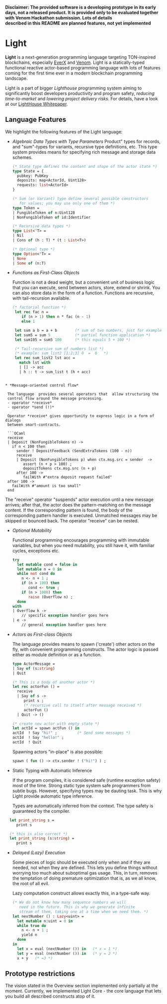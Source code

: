 **Disclaimer: The provided software  is a developing prototype in its
early days, not a released product.  It is provided only to be
evaluated together with  Venom Hackathon submission.   Lots of  details  
described in this README are planned features, not yet implemented**


# Light 

**Light**   is  a   next-generation  programming   language  targeting
TON-inspired blockchains, especially [EverX]() and [Venom](). Light is
a   statically-typed  functional   reactive  actor-based   programming
language with  lots of features  coming for the  first time ever  in a
modern blockchain programming landscape.

Light  is a  part of  bigger _Lighthouse_  programming system  aiming to
significantly boost developers productivity and program safety, 
_reducing time-to-market_ and _lowering project delivery risks_. 
For details, have a look at our [LightHouse Whitepaper](https://docs.google.com/document/d/1v5oPb1T8g-Vd-OBStiSlsjDg3VuqJCJdq3loqoc8KoY/edit#). 

## Language Features

We highlight the following features of the Light language:

* *Algebraic Data Types with Type Parameters*
  Product" types for records,  and "sum"-types for variants, recursive
  type  definitions,   etc.  This  type  system   provides  means  for
  specifying rich message and storage data schemes.
  ```OCaml
  (* State type defines the content and shape of the actor state *)            
  type State = {
    pubkey: PubKey
    deposits: map<ActorId, Uint128>
    requests: list<ActorId>
  }

  (* Sum (or Variant) type define several possible constructors 
     for values; you may use only one of them *)
  type Token = 
  | FungibleToken of n:Uint128
  | NonFungibleToken of id:Identifier

  (* Recursive data types *)
  type List<'T> = 
  | Nil
  | Cons of (h : T) * (t : List<T>)

  (* Optional type *)
  type Option<'T> = 
  | None
  | Some of (n:T)

  ```
  
* *Functions as First-Class Objects*

  Function is not a dead weight, but a convenient unit of business logic
  that you  can execute,  send between actors, store,  extend or  shrink. You  can also
  store data  in the form of  a function. Functions are  recursive, with
  tail-recursion available.
  
  ```OCaml
  (* factorial function *)
   let rec fac n = 
      if (n > 1) then n * fac (n - 1) 
      else 1

   let sum a b = a + b        (* sum of two numbers, just for example *)
   let sum5 = sum 5           (* partial function application *)
   let sum105 = sum5 100      (* this equals 5 + 100 *)

   (* Tail-recursive sum of numbers list *)
   (* example: sum_list2 [1;2;3] 0  =  6   *)
   let rec sum_list2 lst acc = 
     match lst with 
     | [] -> acc
     | h :: t -> sum_list t (h + acc)
 ```
 
* *Message-oriented control flow*

  The language  provides several operators that  allow structuring the
  control flow around the message processing.
  - operator *receive*
  - operator *send (!)*
  
  Operator *receive* gives opportunity to express logic in a form of dialogs 
  between smart-contracts.
  
  ```OCaml
  receive 
  | Deposit (NonFungibleTokens n) ->
    if n < 100 then
      sender ! DepositFeedback (SendExtraTokens (100 - n))
      receive
      | Deposit (NonFungibleTokens p) when ctx.msg.src = sender  ->
         assert (n + p > 100) ;
         depositTokens ctx.msg.src (n + p)         
      after 100 ->
         failWith #"extra deposit request failed"
  after 100 ->
    failWith #"amount is too small"
  end 
  ```
  
  The "receive" operator "suspends" actor  execution until a new message
  arrives;  after  that, the  actor  does  the pattern-matching  on  the
  message content.  If the corresponding  pattern is found, the  body of
  the corresponding pattern handler  is executed. Unmatched messages may
  be skipped or bounced back. The operator "receive" can be nested.

* *Optional Mutability*

  Functional   programming  encourages   programming  with   immutable
  variables, but  when you  need mutability, you  still have  it, with
  familiar cycles, exceptions etc.

  ```OCaml
  try
    let mutable cond = false in 
    let mutable n = 0 in
    while not cond do
      n <- n + 1 ;
      if (n > 100) then 
         cond <- true ;
      if (n > 1000) then
         raise (Overflow n) ;
    done
  with 
  | Overflow k ->
      // specific exception handler goes here
  | e ->
      // general exception handler goes here
  ```
  
* *Actors as First-class Objects*

   The language provides means to spawn ('create') other actors on the
   fly,  with convenient  programming constructs.  The actor  logic is
   passed either as module definition or as a function.
   
   ```OCaml
   type ActorMessage = 
   | Say of (s:string) 
   | Quit

   (* This is a body of another actor *)
   let rec actorFun () = 
     receive 
     | Say of s -> 
        print s ; 
        (* recursive call to itself after message received *)
        actorFun ()
     | Quit -> () 

   (* create new actor with empty state *)
   let actId = spawn actFun () in
   actId  ! Say "hi!" ;         (* Send some messages *)
   actId  ! Say "hello!" ;
   actId  ! Quit

   ```
   
   Spawning actors "in-place" is also possible:
   ```OCaml
   spawn ( fun () -> ctx.sender ! ("hi!") ) ;
   ```
   
   
* Static Typing with Automatic Inference
  
  If the program compiles, it is considered safe (runtime exception safety) 
  most of the time. Strong static type system safe programmers from subtle bugs. 
  However, specifying types may be dauting task. This is why Light provide 
  automatic type inference.
  
  Types are automatically  inferred from the context.  The type safety
  is guaranteed by the compiler.
  
```OCaml
  let print_string s = 
     print s 

  (* this is also correct *)
  let print_string (s:string) = 
     print s
```

* *Delayed (Lazy) Execution*

  Some pieces  of logic should be  executed only when and  if they are
  needed,  not when  they are  defined.  This  lets you  define things
  without worrying too much about suboptimal gas usage. This, in turn,
  removes the temptation  of doing premature optimization  that is, as
  we all know, the root of all evil.
  
  Lazy computation construct allows exactly this, in a type-safe way.
  
  ```OCaml
  (* We do not know how many sequence numbers we will 
     need in the future. This is why we generate infinite
     stream of them, taking one at a time when we need them. *)
  let nextNumber () : Lazy<uint> = 
    let mutable n:uint = 0 in
    while true do
      n <- n + 1 ;
      yield n
    done
  in  
    let x = eval (nextNumber ()) in   (* x = 1 *)
    let y = eval (nextNumber ()) in   (* y = 2 *)
    x + y   (* =3 *)
  ```

## Prototype restrictions

The vision stated  in the Overview section  implemented only partially
at  the moment.   Currently,  we  implemented Light  Core  - the  core
language that lets you build all described constructs atop of it.

